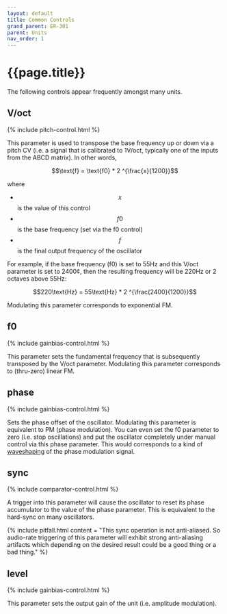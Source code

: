 ```yaml
---
layout: default
title: Common Controls
grand_parent: ER-301
parent: Units
nav_order: 1
---
```


# {{page.title}}

The following controls appear frequently amongst many units.

## V/oct
{% include pitch-control.html %}

This parameter is used to transpose the base frequency up or down via a pitch CV (i.e. a signal that is calibrated to 1V/oct, typically one of the inputs from the ABCD matrix). In other words,

$$\text{f} = \text{f0} * 2 ^{\frac{x}{1200}}$$

where 

* $$x$$ is the value of this control
* $$f0$$ is the base frequency (set via the f0 control)
* $$f$$ is the final output frequency of the oscillator

For example, if the base frequency (f0) is set to 55Hz and this V/oct parameter is set to 2400¢, then the resulting frequency will be 220Hz or 2 octaves above 55Hz:

$$220\text{Hz} = 55\text{Hz} * 2 ^{\frac{2400}{1200}}$$

Modulating this parameter corresponds to exponential FM.

## f0
{% include gainbias-control.html %}

This parameter sets the fundamental frequency that is subsequently transposed by the V/oct parameter. Modulating this parameter corresponds to (thru-zero) linear FM.

## phase
{% include gainbias-control.html %}

Sets the phase offset of the oscillator. Modulating this parameter is equivalent to PM (phase modulation). You can even set the f0 parameter to zero (i.e. stop oscillations) and put the oscillator completely under manual control via this phase parameter. This would corresponds to a kind of [waveshaping](https://en.wikipedia.org/wiki/Waveshaper) of the phase modulation signal.

## sync
{% include comparator-control.html %}

A trigger into this parameter will cause the oscillator to reset its phase accumulator to the value of the phase parameter.  This is equivalent to the hard-sync on many oscillators.

{% include pitfall.html
  content = "This sync operation is not anti-aliased.  So audio-rate triggering of this parameter will exhibit strong anti-aliasing artifacts which depending on the desired result could be a good thing or a bad thing."
%}

## level
{% include gainbias-control.html %}

This parameter sets the output gain of the unit (i.e. amplitude modulation).
